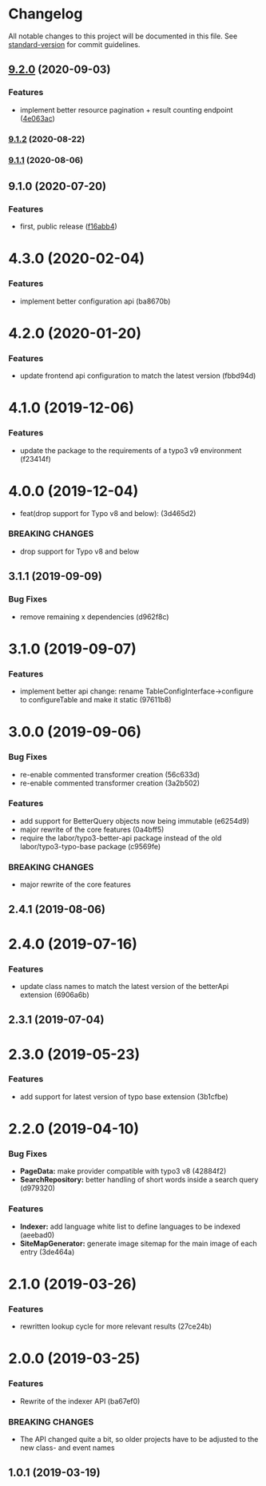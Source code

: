 # Changelog

All notable changes to this project will be documented in this file. See [standard-version](https://github.com/conventional-changelog/standard-version) for commit guidelines.

## [9.2.0](https://github.com/labor-digital/typo3-search-and-index/compare/v9.1.2...v9.2.0) (2020-09-03)


### Features

* implement better resource pagination + result counting endpoint ([4e063ac](https://github.com/labor-digital/typo3-search-and-index/commit/4e063ac75fe8664280e96ca5b0ec242fc696db31))

### [9.1.2](https://github.com/labor-digital/typo3-search-and-index/compare/v9.1.1...v9.1.2) (2020-08-22)

### [9.1.1](https://github.com/labor-digital/typo3-search-and-index/compare/v9.1.0...v9.1.1) (2020-08-06)

## 9.1.0 (2020-07-20)


### Features

* first, public release ([f16abb4](https://github.com/labor-digital/typo3-search-and-index/commit/f16abb4a664c9a55ee123990b4fc0d9c9f503fa0))

# 4.3.0 (2020-02-04)


### Features

* implement better configuration api (ba8670b)



# 4.2.0 (2020-01-20)


### Features

* update frontend api configuration to match the latest version (fbbd94d)



# 4.1.0 (2019-12-06)


### Features

* update the package to the requirements of a typo3 v9 environment (f23414f)



# 4.0.0 (2019-12-04)


* feat(drop support for Typo v8 and below): (3d465d2)


### BREAKING CHANGES

* drop support for Typo v8 and below



## 3.1.1 (2019-09-09)


### Bug Fixes

* remove remaining x dependencies (d962f8c)



# 3.1.0 (2019-09-07)


### Features

* implement better api change: rename TableConfigInterface->configure to configureTable and make it static (97611b8)



# 3.0.0 (2019-09-06)


### Bug Fixes

* re-enable commented transformer creation (56c633d)
* re-enable commented transformer creation (3a2b502)


### Features

* add support for BetterQuery objects now being immutable (e6254d9)
* major rewrite of the core features (0a4bff5)
* require the labor/typo3-better-api package instead of the old labor/typo3-typo-base package (c9569fe)


### BREAKING CHANGES

* major rewrite of the core features



## 2.4.1 (2019-08-06)



# 2.4.0 (2019-07-16)


### Features

* update class names to match the latest version of the betterApi extension (6906a6b)



## 2.3.1 (2019-07-04)



# 2.3.0 (2019-05-23)


### Features

* add support for latest version of typo base extension (3b1cfbe)



# 2.2.0 (2019-04-10)


### Bug Fixes

* **PageData:** make provider compatible with typo3 v8 (42884f2)
* **SearchRepository:** better handling of short words inside a search query (d979320)


### Features

* **Indexer:** add language white list to define languages to be indexed (aeebad0)
* **SiteMapGenerator:** generate image sitemap for the main image of each entry (3de464a)



# 2.1.0 (2019-03-26)


### Features

* rewritten lookup cycle for more relevant results (27ce24b)



# 2.0.0 (2019-03-25)


### Features

* Rewrite of the indexer API (ba67ef0)


### BREAKING CHANGES

* The API changed quite a bit, so older projects have to
be adjusted to the new class- and event names



## 1.0.1 (2019-03-19)
